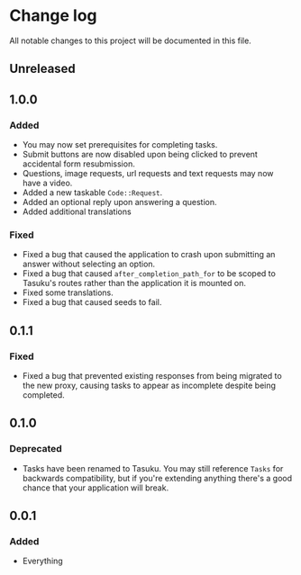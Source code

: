 # Change log
All notable changes to this project will be documented in this file.

## Unreleased

## 1.0.0
### Added
- You may now set prerequisites for completing tasks.
- Submit buttons are now disabled upon being clicked to prevent accidental form resubmission.
- Questions, image requests, url requests and text requests may now have a video.
- Added a new taskable `Code::Request`.
- Added an optional reply upon answering a question.
- Added additional translations

### Fixed
- Fixed a bug that caused the application to crash upon submitting an answer without selecting
an option.
- Fixed a bug that caused `after_completion_path_for` to be scoped to Tasuku's routes rather
than the application it is mounted on.
- Fixed some translations.
- Fixed a bug that caused seeds to fail.

## 0.1.1
### Fixed
- Fixed a bug that prevented existing responses from being migrated to the new proxy,
causing tasks to appear as incomplete despite being completed.

## 0.1.0
### Deprecated
- Tasks have been renamed to Tasuku. You may still reference `Tasks` for
backwards compatibility, but if you're extending anything there's a good
chance that your application will break.

## 0.0.1
### Added
- Everything
